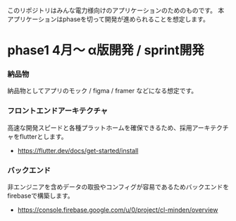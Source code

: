 このリポジトリはみんな電力様向けのアプリケーションのためのものです。
本アプリケーションはphaseを切って開発が進められることを想定します。

# phase1 4月〜 α版開発 / sprint開発

### 納品物
納品物としてアプリのモック / figma / framer などになる想定です。

### フロントエンドアーキテクチャ
高速な開発スピードと各種プラットホームを確保できるため、採用アーキテクチャをflutterとします。
- https://flutter.dev/docs/get-started/install

### バックエンド
非エンジニアを含めデータの取扱やコンフィグが容易であるためバックエンドをfirebaseで構築します。

- https://console.firebase.google.com/u/0/project/cl-minden/overview
